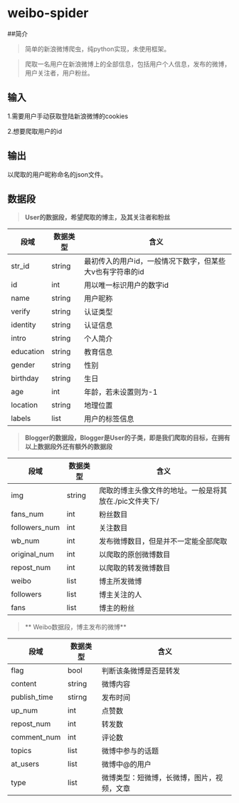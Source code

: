 # weibo-spider

##简介
>简单的新浪微博爬虫，纯python实现，未使用框架。

>爬取一名用户在新浪微博上的全部信息，包括用户个人信息，发布的微博，用户关注者，用户粉丝。

## 输入
1.需要用户手动获取登陆新浪微博的cookies

2.想要爬取用户的id

## 输出
以爬取的用户昵称命名的json文件。

## 数据段
>**User的数据段，希望爬取的博主，及其关注者和粉丝**

| 段域 | 数据类型 | 含义 | 
|-------------|-------------|------------|
| str_id | string | 最初传入的用户id，一般情况下数字，但某些大v也有字符串的id |
| id | int | 用以唯一标识用户的数字id | 
| name | string | 用户昵称|
| verify | string | 认证类型 | 
| identity | string | 认证信息 | 
| intro | string | 个人简介 | 
| education | string | 教育信息 |
| gender | string  | 性别 | 
| birthday | string | 生日 | 
| age | int | 年龄，若未设置则为-1 |
| location | string | 地理位置 |
| labels | list | 用户的标签信息|
>**Blogger的数据段，Blogger是User的子类，即是我们爬取的目标，在拥有以上数据段外还有额外的数据段**

|段域|数据类型|含义|
|----------|----------|---------|
| img | string | 爬取的博主头像文件的地址。一般是将其放在./pic文件夹下/
| fans_num | int | 粉丝数目 | 
| followers_num | int | 关注数目 | 
| wb_num | int | 发布微博数目，但是并不一定能全部爬取 | 
| original_num | int | 以爬取的原创微博数目 | 
| repost_num | int | 以爬取的转发微博数目 | 
| weibo | list | 博主所发微博
| followers | list | 博主关注的人 |
| fans | list |博主的粉丝|  

 >** Weibo数据段，博主发布的微博**
 
| 段域 | 数据类型 | 含义 |
|------|-------|------|
| flag | bool | 判断该条微博是否是转发 |
| content | string | 微博内容 |
| publish_time | stirng | 发布时间 |
| up_num | int | 点赞数 |
| repost_num | int | 转发数 |
| comment_num | int | 评论数 |
| topics | list | 微博中参与的话题 |
| at_users | list | 微博中@的用户 |
|type | list | 微博类型：短微博，长微博，图片，视频，文章|

